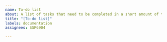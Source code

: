 ```yaml
---
name: To-do list
about: A list of tasks that need to be completed in a short amount of time
title: "[To-do list]"
labels: documentation
assignees: SSP6904

---
```


<!-- Please write down what needs to be completed for this repository. It can some pages that are drafts or something else that needs everyone attention -->
